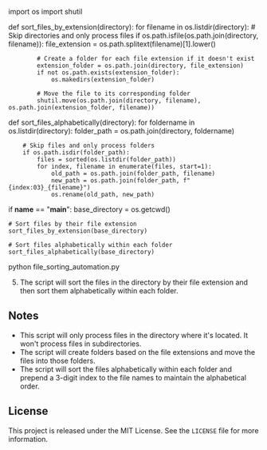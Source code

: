 import os
import shutil

def sort_files_by_extension(directory):
    for filename in os.listdir(directory):
        # Skip directories and only process files
        if os.path.isfile(os.path.join(directory, filename)):
            file_extension = os.path.splitext(filename)[1].lower()

            # Create a folder for each file extension if it doesn't exist
            extension_folder = os.path.join(directory, file_extension)
            if not os.path.exists(extension_folder):
                os.makedirs(extension_folder)

            # Move the file to its corresponding folder
            shutil.move(os.path.join(directory, filename), os.path.join(extension_folder, filename))

def sort_files_alphabetically(directory):
    for foldername in os.listdir(directory):
        folder_path = os.path.join(directory, foldername)

        # Skip files and only process folders
        if os.path.isdir(folder_path):
            files = sorted(os.listdir(folder_path))
            for index, filename in enumerate(files, start=1):
                old_path = os.path.join(folder_path, filename)
                new_path = os.path.join(folder_path, f"{index:03}_{filename}")
                os.rename(old_path, new_path)

if __name__ == "__main__":
    base_directory = os.getcwd()

    # Sort files by their file extension
    sort_files_by_extension(base_directory)

    # Sort files alphabetically within each folder
    sort_files_alphabetically(base_directory)

python file_sorting_automation.py


5. The script will sort the files in the directory by their file extension and then sort them alphabetically within each folder.

## Notes

- This script will only process files in the directory where it's located. It won't process files in subdirectories.
- The script will create folders based on the file extensions and move the files into those folders.
- The script will sort the files alphabetically within each folder and prepend a 3-digit index to the file names to maintain the alphabetical order.

## License

This project is released under the MIT License. See the `LICENSE` file for more information.
